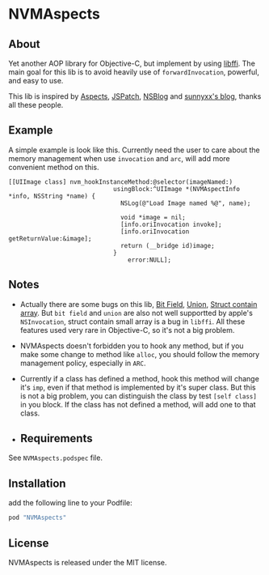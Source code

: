 # NVMAspects

## About
Yet another AOP library for Objective-C, but implement by using [libffi](https://github.com/libffi/libffi/). The main goal for this lib is to avoid heavily use of `forwardInvocation`, powerful, and easy to use.

This lib is inspired by [Aspects](https://github.com/steipete/Aspects), [JSPatch](https://github.com/bang590/JSPatch), [NSBlog](https://www.mikeash.com/pyblog/) and [sunnyxx's blog](sunnyxx), thanks all these people.

## Example

A simple example is look like this.  Currently need the user to care about the memory management when use `invocation` and `arc`,  will add more convenient method on this.  
```
[[UIImage class] nvm_hookInstanceMethod:@selector(imageNamed:)
                             usingBlock:^UIImage *(NVMAspectInfo *info, NSString *name) {
                               NSLog(@"Load Image named %@", name);
                                 
                               void *image = nil;
                               [info.oriInvocation invoke];
                               [info.oriInvocation getReturnValue:&image];
                               return (__bridge id)image;
                             }
                                 error:NULL];
```

## Notes

- Actually there are some bugs on this lib, [Bit Field](https://github.com/eleme/NVMAspects/issues/3),  [Union](https://github.com/eleme/NVMAspects/issues/2), [Struct contain array](https://github.com/eleme/NVMAspects/issues/1). But `bit field` and `union` are also not well supportted by apple's `NSInvocation`, struct contain small array is a bug in `libffi`.  All these features used very rare in Objective-C,  so it's not a big problem.

- NVMAspects doesn't forbidden you to hook any method, but if you make some change to method like `alloc`, you should follow the memory management policy, especially in `ARC`.

- Currently if a class has defined a method, hook this method will change it's `imp`, even if that method is implemented by it's super class. But this is not a big problem, you can distinguish the class by test `[self class]` in you block. If the class has not defined a method, will add one to that class.

- ## Requirements
See `NVMAspects.podspec` file.

## Installation

add the following line to your Podfile:

```ruby
pod "NVMAspects"
```

## License

NVMAspects is released under the MIT license.
